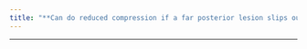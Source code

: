 ```yaml
---
title: "**Can do reduced compression if a far posterior lesion slips out of the detector when full compression is applied"
---
```

***

